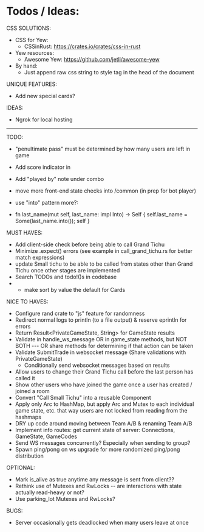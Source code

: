 # Todos / Ideas:

CSS SOLUTIONS:
- CSS for Yew:
  - CSSinRust: https://crates.io/crates/css-in-rust
- Yew resources: 
  - Awesome Yew: https://github.com/jetli/awesome-yew
- By hand: 
  - Just append raw css string to style tag in the head of the document

UNIQUE FEATURES:
- Add new special cards?

IDEAS:
- Ngrok for local hosting


--------------------------------------------------------------------------------------------

TODO:
- "penultimate pass" must be determined by how many users are left in game
- Add score indicator in <Play />
- Add "played by" note under combo
- move more front-end state checks into /common (in prep for bot player)
  
- use "into" pattern more?:
- fn last_name(mut self, last_name: impl Into<String>) -> Self {
        self.last_name = Some(last_name.into());
        self
    }


MUST HAVES:
- Add client-side check before being able to call Grand Tichu
- Minimize .expect() errors (see example in call_grand_tichu.rs for better match expressions)
- update Small tichu to be able to be called from states other than Grand Tichu once other stages are implemented
- Search TODOs and todo!()s in codebase
- - make sort by value the default for Cards

NICE TO HAVES:
- Configure rand crate to "js" feature for randomness
- Redirect normal logs to println (to a file output) & reserve eprintln for errors
- Return Result<PrivateGameState, String> for GameState results
- Validate in handle_ws_message OR in game_state methods, but NOT BOTH --- OR share methods for determining if that action can be taken
- Validate SubmitTrade in websocket message (Share validations with PrivateGameState)
    - Conditionally send websocket messages based on results
- Allow users to change their Grand Tichu call before the last person has called it
- Show other users who have joined the game once a user has created / joined a room
- Convert "Call Small Tichu" into a reusable Component
- Apply only Arc to HashMap, but apply Arc and Mutex to each individual game state, etc. that way users are not locked from reading from the hashmaps
- DRY up code around moving between Team A/B & renaming Team A/B
- Implement info routes: get current state of server: Connections, GameState, GameCodes
- Send WS messages concurrently? Especially when sending to group?
- Spawn ping/pong on ws upgrade for more randomized ping/pong distribution

OPTIONAL:
- Mark is_alive as true anytime any message is sent from client??
- Rethink use of Mutexes and RwLocks -- are interactions with state actually read-heavy or not?
- Use parking_lot Mutexes and RwLocks?


BUGS:
- Server occasionally gets deadlocked when many users leave at once